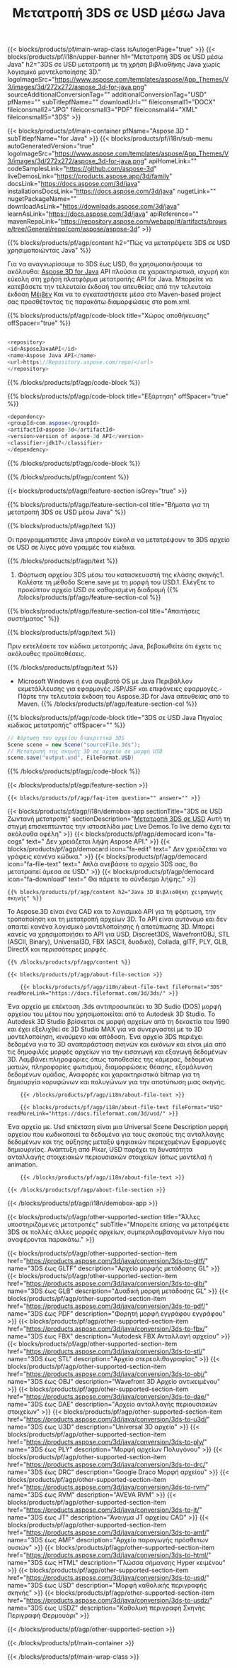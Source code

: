 ﻿---
title: Μετατροπή 3DS σε USD μέσω Java
weight: 530
url: /el/java/conversion/3ds-to-usd/ 
description: Δείγμα Java κώδικα μετατροπής για τη μορφή 3DS σε αρχείο USD. Χρησιμοποιήστε αυτό το παράδειγμα κωδικό για να μετατρέψετε 3DS σε USD μέσα σε οποιαδήποτε εφαρμογή Web ή Επιφάνεια Java.
---
{{< blocks/products/pf/main-wrap-class isAutogenPage="true" >}}
{{< blocks/products/pf/i18n/upper-banner h1="Μετατροπή 3DS σε USD μέσω Java" h2="3DS σε USD μετατροπή με τη χρήση βιβλιοθήκης Java χωρίς λογισμικό μοντελοποίησης 3D." logoImageSrc="https://www.aspose.com/templates/aspose/App_Themes/V3/images/3d/272x272/aspose_3d-for-java.png" sourceAdditionalConversionTag="" additionalConversionTag="USD" pfName="" subTitlepfName="" downloadUrl="" fileiconsmall1="DOCX" fileiconsmall2="JPG" fileiconsmall3="PDF" fileiconsmall4="XML" fileiconsmall5="3DS" >}}

{{< blocks/products/pf/main-container pfName="Aspose.3D " subTitlepfName="for Java" >}}
{{< blocks/products/pf/i18n/sub-menu autoGeneratedVersion="true" logoImageSrc="https://www.aspose.com/templates/aspose/App_Themes/V3/images/3d/272x272/aspose_3d-for-java.png" apiHomeLink="" codeSamplesLink="https://github.com/aspose-3d" liveDemosLink="https://products.aspose.app/3d/family" docsLink="https://docs.aspose.com/3d/java" installationsDocsLink="https://docs.aspose.com/3d/java" nugetLink="" nugetPackageName="" downloadAsLink="https://downloads.aspose.com/3d/java" learnAsLink="https://docs.aspose.com/3d/java" apiReference="" mavenRepoLink="https://repository.aspose.com/webapp/#/artifacts/browse/tree/General/repo/com/aspose/aspose-3d" >}}

{{% blocks/products/pf/agp/content h2="Πώς να μετατρέψετε 3DS σε USD χρησιμοποιώντας Java" %}}

 Για να αναγνωρίσουμε το 3DS έως USD, θα χρησιμοποιήσουμε τα ακόλουθα:
 [Aspose.3D for Java](https://products.aspose.com/3d/java) 
 API πλούσια σε χαρακτηριστικά, ισχυρή και εύκολη στη χρήση πλατφόρμα μετατροπής API for Java. Μπορείτε να κατεβάσετε την τελευταία έκδοσή του απευθείας από την τελευταία έκδοση
 [Μέιβεν](https://repository.aspose.com/webapp/#/artifacts/browse/tree/General/repo/com/aspose/aspose-3d) 
 Και να το εγκαταστήσετε μέσα στο Maven-based project σας προσθέτοντας τις παρακάτω διαμορφώσεις στο pom.xml.

{{% blocks/products/pf/agp/code-block title="Χώρος αποθήκευσης" offSpacer="true" %}}

```cs

<repository>
<id>AsposeJavaAPI</id>
<name>Aspose Java API</name>
<url>https://Repository.aspose.com/repo/</url>
</repository>


```

{{% /blocks/products/pf/agp/code-block %}}

{{% blocks/products/pf/agp/code-block title="Εξάρτηση" offSpacer="true" %}}

```cs
<dependency>
<groupId>com.aspose</groupId>
<artifactId>aspose-3d</artifactId>
<version>version of aspose-3d API</version>
<classifier>jdk17</classifier>
</dependency>


```

{{% /blocks/products/pf/agp/code-block %}}

{{% /blocks/products/pf/agp/content %}}

{{< blocks/products/pf/agp/feature-section isGrey="true" >}}

{{% blocks/products/pf/agp/feature-section-col title="Βήματα για τη μετατροπή 3DS σε USD μέσω Java" %}}

{{% blocks/products/pf/agp/text %}}

 Οι προγραμματιστές Java μπορούν εύκολα να μετατρέψουν το 3DS αρχείο σε USD σε λίγες μόνο γραμμές του κώδικα.

{{% /blocks/products/pf/agp/text %}}

1. Φόρτωση αρχείου 3DS μέσω του κατασκευαστή της κλάσης σκηνής1. Καλέστε τη μέθοδο Scene.save με τη μορφή του USD.1. Ελέγξτε το προκύπτον αρχείο USD σε καθορισμένη διαδρομή
{{% /blocks/products/pf/agp/feature-section-col %}}

{{% blocks/products/pf/agp/feature-section-col title="Απαιτήσεις συστήματος" %}}

{{% blocks/products/pf/agp/text %}}

 Πριν εκτελέσετε τον κώδικα μετατροπής Java, βεβαιωθείτε ότι έχετε τις ακόλουθες προϋποθέσεις.

{{% /blocks/products/pf/agp/text %}}

- Microsoft Windows ή ένα συμβατό OS με Java Περιβάλλον εκμετάλλευσης για εφαρμογές JSP/JSF και επιφάνειες εφαρμογές.- Πάρτε την τελευταία έκδοση του Aspose.3D for Java απευθείας από το Maven.
{{% /blocks/products/pf/agp/feature-section-col %}}

{{% blocks/products/pf/agp/code-block title="3DS σε USD Java Πηγαίος κώδικας μετατροπής" offSpacer="" %}}

```cs
// Φόρτωση του αρχείου διακριτικό 3DS
Scene scene = new Scene("sourceFile.3ds");
// Μετατροπή της σκηνής 3D σε αρχείο σε μορφή USD
scene.save("output.usd", FileFormat.USD)

```

{{% /blocks/products/pf/agp/code-block %}}

{{< /blocks/products/pf/agp/feature-section >}}

    {{< blocks/products/pf/agp/faq-item question="" answer="" >}}
 

<!-- aboutfile Starts -->

{{< blocks/products/pf/agp/i18n/demobox-app sectionTitle="3DS σε USD Ζωντανή μετατροπή" sectionDescription="[Μετατροπή 3DS σε USD](https://products.aspose.app/3d/conversion/3ds-to-usd) Αυτή τη στιγμή επισκεπτώντας την ιστοσελίδα μας Live Demos.Το live demo έχει τα ακόλουθα οφέλη" >}}
        {{< blocks/products/pf/agp/democard icon="fa-cogs" text=" Δεν χρειάζεται λήψη Aspose API." >}}
        {{< blocks/products/pf/agp/democard icon="fa-edit" text=" Δεν χρειάζεται να γράφεις κανένα κώδικα." >}}
        {{< blocks/products/pf/agp/democard icon="fa-file-text" text=" Απλά ανεβάστε το αρχείο 3DS σας, θα μετατραπεί άμεσα σε USD." >}}
        {{< blocks/products/pf/agp/democard icon="fa-download" text=" Θα πάρετε το σύνδεσμο λήψης." >}}

    {{% blocks/products/pf/agp/content h2="Java 3D Βιβλιοθήκη χειραγωγής σκηνής" %}}

 Το Aspose.3D είναι ένα CAD και το λογισμικό API για τη φόρτωση, την τροποποίηση και τη μετατροπή αρχείων 3D. Το API είναι αυτόνομο και δεν απαιτεί κανένα λογισμικό μοντελοποίησης ή αποτύπωσης 3D. Μπορεί κανείς να χρησιμοποιήσει το API για USD, Discreet3DS, WavefrontOBJ, STL (ASCII, Binary), Universal3D, FBX (ASCII, δυαδικό), Collada, glTF, PLY, GLB, DirectX και περισσότερες μορφές. 



    {{% /blocks/products/pf/agp/content %}}

    {{< blocks/products/pf/agp/about-file-section >}}

        {{< blocks/products/pf/agp/i18n/about-file-text fileFormat="3DS" readMoreLink="https://docs.fileformat.com/3d/3ds/" >}}

Ένα αρχείο με επέκταση .3ds αντιπροσωπεύει το 3D Sudio (DOS) μορφή αρχείου του μέτου που χρησιμοποιείται από το Autodesk 3D Studio. Το Autodesk 3D Studio βρίσκεται σε μορφή αρχείων από τη δεκαετία του 1990 και έχει εξελιχθεί σε 3D Studio MAX για να συνεργαστεί με το 3D μοντελοποίηση, κινούμενο και απόδοση. Ένα αρχείο 3DS περιέχει δεδομένα για το 3D αναπαράσταση σκηνών και εικόνων και είναι μία από τις δημοφιλές μορφές αρχείων για την εισαγωγή και εξαγωγή δεδομένων 3D. Λαμβάνει πληροφορίες όπως τοποθεσίες της κάμερας, δεδομένα ματιών, πληροφορίες φωτισμού, διαμορφώσεις θέασης, εξομάλυνση δεδομένων ομάδας, Αναφορές και χαρακτηριστικά bitmap για τη δημιουργία κορυφώνων και πολυγώνων για την αποτύπωση μιας σκηνής.

        {{< /blocks/products/pf/agp/i18n/about-file-text >}}

        {{< blocks/products/pf/agp/i18n/about-file-text fileFormat="USD" readMoreLink="https://docs.fileformat.com/3d/usd/" >}}

Ένα αρχείο με. Usd επέκταση είναι μια Universal Scene Description μορφή αρχείου που κωδικοποιεί τα δεδομένα για τους σκοπούς της ανταλλαγής δεδομένων και της αύξησης μεταξύ ψηφιακών περιεχομένων Εφαρμογές δημιουργίας. Ανάπτυξη από Pixar, USD παρέχει τη δυνατότητα ανταλλαγής στοιχειακών περιουσιακών στοιχείων (όπως μοντέλα) ή animation.


        {{< /blocks/products/pf/agp/i18n/about-file-text >}}

    {{< /blocks/products/pf/agp/about-file-section >}}

{{< /blocks/products/pf/agp/i18n/demobox-app >}}

<!-- aboutfile Ends -->

{{< blocks/products/pf/agp/other-supported-section title="Άλλες υποστηριζόμενες μετατροπές" subTitle="Μπορείτε επίσης να μετατρέψετε 3DS σε πολλές άλλες μορφές αρχείων, συμπεριλαμβανομένων λίγα που αναφέρονται παρακάτω." >}}

{{< blocks/products/pf/agp/other-supported-section-item href="https://products.aspose.com/3d/java/conversion/3ds-to-gltf/" name="3DS έως GLTF" description="Αρχείο μορφής μετάδοσης GL" >}}
{{< blocks/products/pf/agp/other-supported-section-item href="https://products.aspose.com/3d/java/conversion/3ds-to-glb/" name="3DS έως GLB" description="Δυαδική μορφή μετάδοσης GL" >}}
{{< blocks/products/pf/agp/other-supported-section-item href="https://products.aspose.com/3d/java/conversion/3ds-to-pdf/" name="3DS έως PDF" description="Φορητή μορφή εγγράφου εγγράφου" >}}
{{< blocks/products/pf/agp/other-supported-section-item href="https://products.aspose.com/3d/java/conversion/3ds-to-fbx/" name="3DS έως FBX" description="Autodesk FBX Ανταλλαγή αρχείου" >}}
{{< blocks/products/pf/agp/other-supported-section-item href="https://products.aspose.com/3d/java/conversion/3ds-to-stl/" name="3DS έως STL" description="Αρχείο στερεολιθογραφίας" >}}
{{< blocks/products/pf/agp/other-supported-section-item href="https://products.aspose.com/3d/java/conversion/3ds-to-obj/" name="3DS έως OBJ" description="Wavefront 3D Αρχείο αντικειμένου" >}}
{{< blocks/products/pf/agp/other-supported-section-item href="https://products.aspose.com/3d/java/conversion/3ds-to-dae/" name="3DS έως DAE" description="Αρχείο ανταλλαγής περιουσιακών στοιχείων" >}}
{{< blocks/products/pf/agp/other-supported-section-item href="https://products.aspose.com/3d/java/conversion/3ds-to-u3d/" name="3DS έως U3D" description="Universal 3D αρχείο" >}}
{{< blocks/products/pf/agp/other-supported-section-item href="https://products.aspose.com/3d/java/conversion/3ds-to-ply/" name="3DS έως PLY" description="Μορφή αρχείων Πολυγόνου" >}}
{{< blocks/products/pf/agp/other-supported-section-item href="https://products.aspose.com/3d/java/conversion/3ds-to-drc/" name="3DS έως DRC" description="Google Draco Μορφή αρχείου" >}}
{{< blocks/products/pf/agp/other-supported-section-item href="https://products.aspose.com/3d/java/conversion/3ds-to-rvm/" name="3DS έως RVM" description="AVEVA RVM" >}}
{{< blocks/products/pf/agp/other-supported-section-item href="https://products.aspose.com/3d/java/conversion/3ds-to-jt/" name="3DS έως JT" description="Άνοιγμα JT αρχείου CAD" >}}
{{< blocks/products/pf/agp/other-supported-section-item href="https://products.aspose.com/3d/java/conversion/3ds-to-amf/" name="3DS έως AMF" description="Αρχείο παραγωγής πρόσθετων ουσιών" >}}
{{< blocks/products/pf/agp/other-supported-section-item href="https://products.aspose.com/3d/java/conversion/3ds-to-html/" name="3DS έως HTML" description="Γλώσσα σήμανσης Hyper κειμένου" >}}
{{< blocks/products/pf/agp/other-supported-section-item href="https://products.aspose.com/3d/java/conversion/3ds-to-usd/" name="3DS έως USD" description="Μορφή καθολικής περιγραφής σκηνής" >}}
{{< blocks/products/pf/agp/other-supported-section-item href="https://products.aspose.com/3d/java/conversion/3ds-to-usdz/" name="3DS έως USDZ" description="Καθολική περιγραφή Σκηνής Περιγραφή Φερμουάρι" >}}

{{< /blocks/products/pf/agp/other-supported-section >}}

{{< /blocks/products/pf/main-container >}}
    
{{< /blocks/products/pf/main-wrap-class >}}